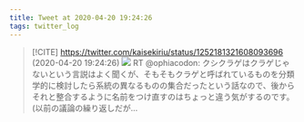 ```yaml
---
title: Tweet at 2020-04-20 19:24:26
tags: twitter_log
---
```


> [!CITE] https://twitter.com/kaisekiriu/status/1252181321608093696 (2020-04-20 19:24:26)
> ![](https://twitter.com/kaisekiriu/status/1252181321608093696)
> RT @ophiacodon: クシクラゲはクラゲじゃないという言説はよく聞くが、そもそもクラゲと呼ばれているものを分類学的に検討したら系統の異なるものの集合だったという話なので、後からそれと整合するように名前をつけ直すのはちょっと違う気がするのです。(以前の議論の繰り返しだが…
